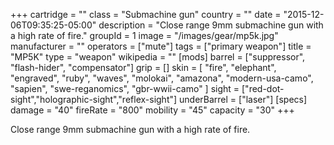 +++
cartridge = ""
class = "Submachine gun"
country = ""
date = "2015-12-06T09:35:25-05:00"
description = "Close range 9mm submachine gun with a high rate of fire."
groupId = 1
image = "/images/gear/mp5k.jpg"
manufacturer = ""
operators = ["mute"]
tags = ["primary weapon"]
title = "MP5K"
type = "weapon"
wikipedia = ""
[mods]
  barrel = ["suppressor", "flash-hider", "compensator"]
  grip = []
  skin = [
    "fire",
    "elephant",
    "engraved",
    "ruby",
    "waves",
    "molokai",
    "amazona",
    "modern-usa-camo",
    "sapien",
    "swe-reganomics",
    "gbr-wwii-camo"
  ]
  sight = ["red-dot-sight","holographic-sight","reflex-sight"]
  underBarrel = ["laser"]
[specs]
  damage = "40"
  fireRate = "800"
  mobility = "45"
  capacity = "30"
+++

Close range 9mm submachine gun with a high rate of fire.
